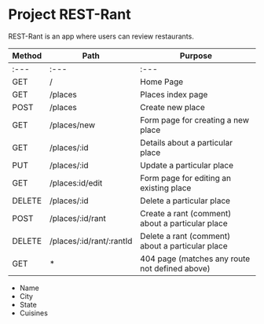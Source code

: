 # Project REST-Rant

REST-Rant is an app where users can review restaurants.

| Method        | Path                     | Purpose                                          |
| ------------- | ------------------------ | -------------------------------------------------|
| :---          |  :---                    | :---                                             |
| GET           | /                        | Home Page                                        |
| GET           | /places                  | Places index page                                |
| POST          | /places                  | Create new place                                 |
| GET           | /places/new              | Form page for creating a new place               |
| GET           | /places/:id              | Details about a particular place                 |
| PUT           | /places/:id              | Update a particular place                        |
| GET           | /places:id/edit          | Form page for editing an existing place          |
| DELETE        | /places/:id              | Delete a particular place                        |
| POST          | /places/:id/rant         | Create a rant (comment) about a particular place |
| DELETE        | /places/:id/rant/:rantId | Delete a rant (comment) about a particular place |
| GET           | *                        | 404 page (matches any route not defined above)   |


- Name
- City
- State
- Cuisines